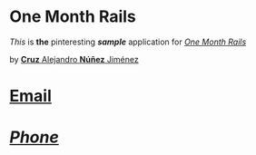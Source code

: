 # One Month Rails

*This* is **the** pinteresting ***sample*** application for
[*One Month Rails*](http://onemonthrails.com)

by [**Cruz** Alejandro **Núñez** Jiménez](http://www.facebook.com/nunez.a.cruz)

# [Email](nunez.a.cruz@gmail.com)
# [*Phone*](9195932828)